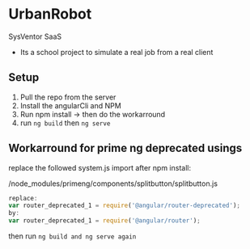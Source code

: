 # UrbanRobot
SysVentor SaaS

- Its a school project to simulate a real job from a real client

## Setup

1. Pull the repo from the server
2. Install the angularCli and NPM
4. Run npm install -> then do the workarround
3. run ```ng build``` then ```ng serve```
 
## Workarround for prime ng deprecated usings

replace the followed system.js import after npm install:

/node_modules/primeng/components/splitbutton/splitbutton.js

```javascript
replace:
var router_deprecated_1 = require('@angular/router-deprecated');
by:
var router_deprecated_1 = require('@angular/router');
```

then run ```ng build and ng serve again```